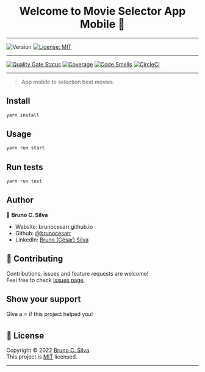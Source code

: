 <h1 align="center">Welcome to Movie Selector App Mobile 👋</h1>

***
<p>
  <img alt="Version" src="https://img.shields.io/badge/version-1.0.0-blue.svg?cacheSeconds=2592000" />
  <a href="https://github.com/brunocesarr/movies-selector-app/blob/main/LICENSE" target="_blank">
    <img alt="License: MIT" src="https://img.shields.io/badge/License-MIT-yellow.svg" />
  </a>
</p>

***
[![Quality Gate Status](https://sonarcloud.io/api/project_badges/measure?project=brunocesarr_movies-selector-app&metric=alert_status&branch=${GH_BRANCH})](https://sonarcloud.io/summary/new_code?id=brunocesarr_movies-selector-app&branch=${GH_BRANCH}) [![Coverage](https://sonarcloud.io/api/project_badges/measure?project=brunocesarr_movies-selector-app&metric=coverage&branch=${GH_BRANCH})](https://sonarcloud.io/summary/new_code?id=brunocesarr_movies-selector-app&branch=${GH_BRANCH}) [![Code Smells](https://sonarcloud.io/api/project_badges/measure?project=brunocesarr_movies-selector-app&metric=code_smells&branch=${GH_BRANCH})](https://sonarcloud.io/summary/new_code?id=brunocesarr_movies-selector-app&branch=${GH_BRANCH}) 
[![CircleCI](https://dl.circleci.com/status-badge/img/gh/brunocesarr/movies-selector-app/tree/${GH_BRANCH}.svg?style=svg)](https://dl.circleci.com/status-badge/redirect/gh/brunocesarr/movies-selector-app/tree/${GH_BRANCH})

***
> App mobile to selection best movies.

## Install

```sh
yarn install
```

## Usage

```sh
yarn run start
```

## Run tests

```sh
yarn run test
```

## Author

👤 **Bruno C. Silva**

* Website: brunocesarr.github.io
* Github: [@brunocesarr](https://github.com/brunocesarr)
* LinkedIn: [Bruno (César) Silva](https://www.linkedin.com/in/bruno-silva-9a155816b/)

## 🤝 Contributing

Contributions, issues and feature requests are welcome!<br />Feel free to check [issues page](https://github.com/brunocesarr/movies-selector-app/issues). 

## Show your support

Give a ⭐️ if this project helped you!

## 📝 License

Copyright © 2022 [Bruno C. Silva](https://github.com/brunocesarr).<br />
This project is [MIT](https://github.com/brunocesarr/movies-selector-app/blob/main/LICENSE) licensed.

***